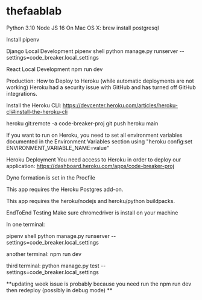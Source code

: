 # thefaablab
Python 3.10 Node JS 16 On Mac OS X: brew install postgresql

Install pipenv

Django Local Development
pipenv shell python manage.py runserver --settings=code_breaker.local_settings

React Local Development
npm run dev

Production: How to Deploy to Heroku (while automatic deployments are not working)
Heroku had a security issue with GitHub and has turned off GitHub integrations.

Install the Heroku CLI: https://devcenter.heroku.com/articles/heroku-cli#install-the-heroku-cli

heroku git:remote -a code-breaker-proj git push heroku main

If you want to run on Heroku, you need to set all environment variables documented in the Environment Variables section using "heroku config:set ENVIRONMENT_VARIABLE_NAME=value"

Heroku Deployment
You need access to Heroku in order to deploy our application: https://dashboard.heroku.com/apps/code-breaker-proj

Dyno formation is set in the Procfile

This app requires the Heroku Postgres add-on.

This app requires the heroku/nodejs and heroku/python buildpacks.

EndToEnd Testing
Make sure chromedriver is install on your machine

In one terminal:

pipenv shell python manage.py runserver --settings=code_breaker.local_settings

another terminal: npm run dev

third terminal: python manage.py test --settings=code_breaker.local_settings

**updating week issue is probably because you need run the npm run dev then redeploy (possibly in debug mode) **
